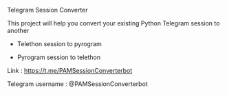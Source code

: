 Telegram Session Converter 

This project will help you convert your existing Python Telegram session to another

- Telethon session to pyrogram

- Pyrogram session to telethon 

Link : https://t.me/PAMSessionConverterbot

Telegram username : @PAMSessionConverterbot
